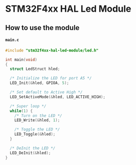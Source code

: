 # STM32F4xx HAL Led Module

## How to use the module

#### **`main.c`**

```c
#include "stm32f4xx-hal-led-module/led.h"

int main(void)
{
  struct LedStruct hled;

  /* Initialize the LED for port A5 */
  LED_Init(&hled, GPIOA, 5);

  /* Set default to Active High */
  LED_SetActiveMode(&hled, LED_ACTIVE_HIGH);

  /* Super loop */
  while(1) {
    /* Turn on the LED */
    LED_Write(&hled, 1);

    /* Toggle the LED */
    LED_Toggle(&hled);
  }

  /* DeInit the LED */
  LED_DeInit(&hled);
}
```
